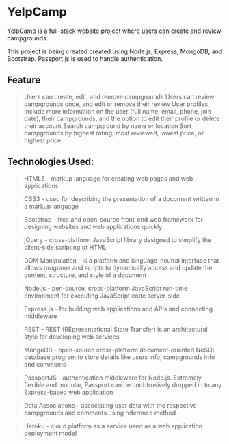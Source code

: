 # YelpCamp
YelpCamp is a full-stack website project where users can create and review campgrounds.


This project is being created created using Node.js, Express, MongoDB, and Bootstrap. Passport.js is used to handle authentication.


## Feature

>Users can create, edit, and remove campgrounds
>Users can review campgrounds once, and edit or remove their review
>User profiles include more information on the user (full name, email, phone, join date), their campgrounds, and the option to edit their profile or delete their account
>Search campground by name or location
>Sort campgrounds by highest rating, most reviewed, lowest price, or highest price

## Technologies Used:

>HTML5 - markup language for creating web pages and web applications

>CSS3 - used for describing the presentation of a document written in a markup language

>Bootstrap - free and open-source front-end web framework for designing websites and web applications quickly

>jQuery - cross-platform JavaScript library designed to simplify the client-side scripting of HTML

>DOM Manipulation - is a platform and language-neutral interface that allows programs and scripts to dynamically access and update the content, structure, and style of a document

>Node.js - pen-source, cross-platform JavaScript run-time environment for executing JavaScript code server-side

>Express.js - for building web applications and APIs and connecting middleware

>REST - REST (REpresentational State Transfer) is an architectural style for developing web services

>MongoDB - open-source cross-platform document-oriented NoSQL database program to store details like users info, campgrounds info and comments

>PassportJS - authentication middleware for Node.js. Extremely flexible and modular, Passport can be unobtrusively dropped in to any Express-based web application

>Data Associations - associating user data with the respective campgrounds and comments using reference method

>Heroku - cloud platform as a service used as a web application deployment model
